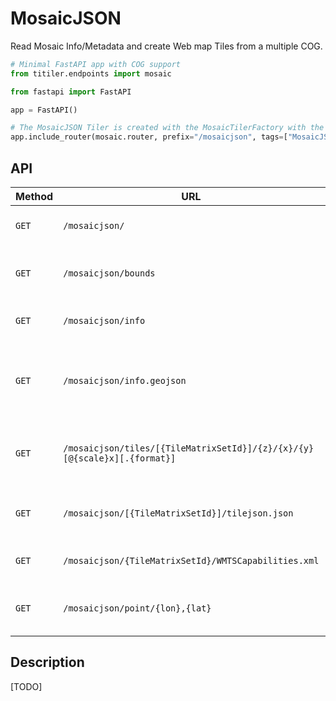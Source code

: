 # MosaicJSON

Read Mosaic Info/Metadata and create Web map Tiles from a multiple COG.

```python
# Minimal FastAPI app with COG support
from titiler.endpoints import mosaic

from fastapi import FastAPI

app = FastAPI()

# The MosaicJSON Tiler is created with the MosaicTilerFactory with the `mosaicjson` prefix
app.include_router(mosaic.router, prefix="/mosaicjson", tags=["MosaicJSON"])
```

## API

| Method | URL                                                             | Output    | Description
| ------ | --------------------------------------------------------------- |---------- |--------------
| `GET`  | `/mosaicjson/`                                                             | JSON      | return a MosaicJSON document
| `GET`  | `/mosaicjson/bounds`                                                       | JSON      | return bounds info for a MosaicJSON
| `GET`  | `/mosaicjson/info`                                                         | JSON      | return basic info for a MosaicJSON
| `GET`  | `/mosaicjson/info.geojson`                                                 | GeoJSON   | return basic info for a MosaicJSON as a GeoJSON feature
| `GET`  | `/mosaicjson/tiles/[{TileMatrixSetId}]/{z}/{x}/{y}[@{scale}x][.{format}]`  | image/bin | create a web map tile image from a MosaicJSON
| `GET`  | `/mosaicjson/[{TileMatrixSetId}]/tilejson.json`                            | JSON      | return a Mapbox TileJSON document
| `GET`  | `/mosaicjson/{TileMatrixSetId}/WMTSCapabilities.xml`                       | XML       | return OGC WMTS Get Capabilities
| `GET`  | `/mosaicjson/point/{lon},{lat}`                                            | JSON      | return pixel value from a MosaicJSON dataset

## Description

[TODO]
